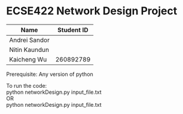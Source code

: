 # ECSE422 Network Design Project

| Name | Student ID |
|-----------------|-----------------|
| Andrei Sandor |   |
| Nitin Kaundun |   |
| Kaicheng Wu | 260892789 |


Prerequisite:
Any version of python

To run the code: \
python networkDesign.py input_file.txt \
OR \
python networkDesign.py input_file.txt
